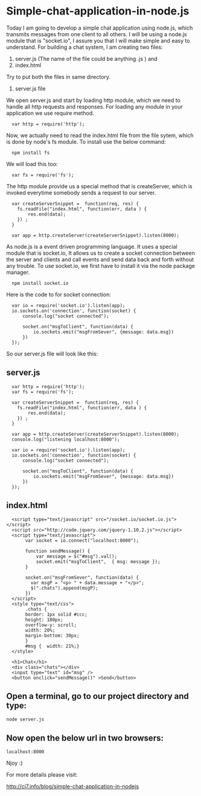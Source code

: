 # Simple-chat-application-in-node.js

Today I am going to develop a simple chat application using node.js, which transmits messages from one client to all others. I will be using a node.js module that is "socket.io", I assure you that I will make simple and easy to understand.
For building a chat system, I am creating two files:

1. server.js (The name of the file could be anything .js ) and
2. index.html

Try to put both the files in same directory.

1) server.js file

We open server.js and start by loading http module, which we need to handle all http requests and responses. For loading any module in your application we use require method.


      var http = require('http');
    
Now, we actually need to read the index.html file from the file sytem, which is done by node's fs module.
To install use the below command:

      npm install fs


We will load this too:

      var fs = require('fs');

The http module provide us a special method that is createServer, which is invoked everytime somebody sends a request to our server.
  
      var createServerSnippet =  function(req, res) {
        fs.readFile("index.html", function(err, data ) {
            res.end(data);
        }) ;
      }
      
      var app = http.createServer(createServerSnippet).listen(8000);
    
As node.js is a event driven programming language. It uses a special module that is socket.io, It allows us to create a socket connection between the server and clients and call events and send data back and forth without any trouble.
To use socket.io, we first have to install it via the node package manager.

      npm install socket.io
    
Here is the code to for socket connection:

      var io = require('socket.io').listen(app);
      io.sockets.on('connection', function(socket) {
          console.log("socket connected");
      
          socket.on("msgToClient", function(data) {
              io.sockets.emit("msgFromSever", {message: data.msg})
          })
      });
    

So our server.js file will look like this:

server.js
-------
  
      var http = require('http');
      var fs = require('fs');
      
      var createServerSnippet =  function(req, res) {
        fs.readFile("index.html", function(err, data ) {
            res.end(data);
        }) ;
      }
      
      var app = http.createServer(createServerSnippet).listen(8000);
      console.log("listening localhost:8000");
      
      var io = require('socket.io').listen(app);
      io.sockets.on('connection', function(socket) {
          console.log("socket connected");
      
          socket.on("msgToClient", function(data) {
              io.sockets.emit("msgFromSever", {message: data.msg})
          })
      });

index.html
-------
  
      <script type="text/javascript" src="/socket.io/socket.io.js"></script>
      <script src="http://code.jquery.com/jquery-1.10.2.js"></script>
      <script type="text/javascript">
           var socket = io.connect("localhost:8000");
      
           function sendMessage() {
               var message = $("#msg").val();
               socket.emit("msgToClient",  { msg: message });
           }
      
           socket.on("msgFromSever", function(data) {
             var msgP = "<p> " + data.message + "</p>";
             $(".chats").append(msgP);
           })
      </script>
      <style type="text/css">
           .chats {
           border: 1px solid #ccc;
           height: 180px;
           overflow-y: scroll;
           width: 20%;
           margin-bottom: 30px;
           }
           #msg {  width: 21%;}
      </style>
      
      <h1>Chat</h1>
      <div class="chats"></div>
      <input type="text" id="msg" />
      <button onclick="sendMessage()" >Send</button>
    
Open a terminal, go to our project directory and type:
-------

    node server.js
  
Now open the below url in two browsers:
-------

    localhost:8000

Njoy :)

For more details please visit:

http://cj7.info/blog/simple-chat-application-in-nodejs
